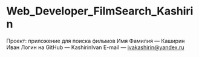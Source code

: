 # Web_Developer_FilmSearch_Kashirin
Проект: приложение для поиска фильмов
Имя Фамилия — Каширин Иван
Логин на GitHub — KashirinIvan
E-mail — ivakashirin@yandex.ru
